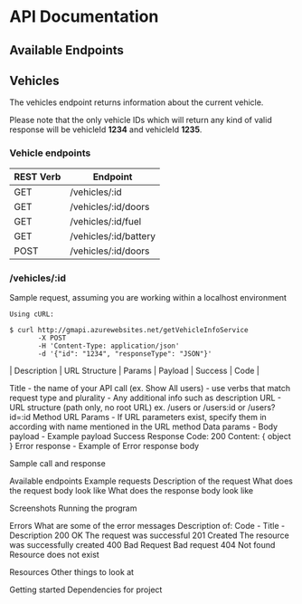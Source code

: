 # API Documentation

## Available Endpoints

<h2> Vehicles </h2>

The vehicles endpoint returns information about the current vehicle.

Please note that the only vehicle IDs which will return any kind of valid response will be vehicleId **1234** and vehicleId **1235**.

<h3> Vehicle endpoints</h3>

| REST Verb | Endpoint              |
| --------- | --------------------- |
| GET       | /vehicles/:id         |
| GET       | /vehicles/:id/doors   |
| GET       | /vehicles/:id/fuel    |
| GET       | /vehicles/:id/battery |
| POST      | /vehicles/:id/doors   |

### /vehicles/:id

<!-- Add examples of a GET request in the code. Add example of a response in code!-->

Sample request, assuming you are working within a localhost environment

```
Using cURL:

$ curl http://gmapi.azurewebsites.net/getVehicleInfoService
       -X POST
       -H 'Content-Type: application/json'
       -d '{"id": "1234", "responseType": "JSON"}'

```

| Description | URL Structure | Params | Payload | Success | Code |

Title - the name of your API call (ex. Show All users) - use verbs that match request type and plurality - Any additional info such as description
URL - URL structure (path only, no root URL)
ex. /users or /users:id or /users?id=:id
Method
URL Params - If URL parameters exist, specify them in according with name mentioned in the URL method
Data params - Body payload - Example payload
Success Response
Code: 200
Content: { object }
Error response - Example of Error response body

Sample call and response

Available endpoints
Example requests
Description of the request
What does the request body look like
What does the response body look like

Screenshots
Running the program

Errors
What are some of the error messages
Description of:
Code - Title - Description
200 OK The request was successful
201 Created The resource was successfully created
400 Bad Request Bad request
404 Not found Resource does not exist

Resources
Other things to look at

Getting started
Dependencies for project
